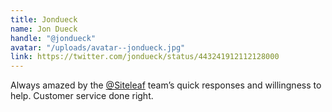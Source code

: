 ```yaml
---
title: Jondueck
name: Jon Dueck
handle: "@jondueck"
avatar: "/uploads/avatar--jondueck.jpg"
link: https://twitter.com/jondueck/status/443241912112128000
---
```


Always amazed by the [@Siteleaf](https://twitter.com/siteleaf) team’s quick responses and willingness to help. Customer service done right.
